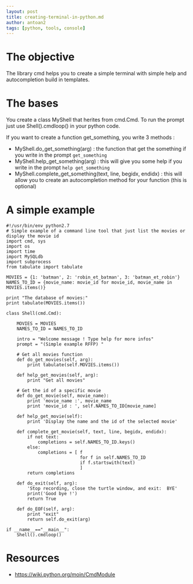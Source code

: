 ```yaml
---
layout: post
title: creating-terminal-in-python.md
author: antoan2
tags: [python, tools, console]
---
```


# The objective
The library cmd helps you to create a simple terminal with simple help and autocompletion build in templates.

# The bases
You create a class MyShell that herites from cmd.Cmd. To run the prompt just use Shell().cmdloop() in your python code.

If you want to create a function get_something, you write 3 methods :
- MyShell.do_get_something(arg) : the function that get the something if you write in the prompt `get_something`
- MyShell.help_get_something(arg) : this will give you some help if you write in the prompt `help get_something`
- MyShell.complete_get_something(text, line, begidx, endidx) : this will allow you to create an autocompletion method for your function (this is optional)

# A simple example
```
#!/usr/bin/env python2.7
# Simple example of a command line tool that just list the movies or display the movie id
import cmd, sys
import os
import time
import MySQLdb
import subprocess
from tabulate import tabulate

MOVIES = {1: 'batman', 2: 'robin_et_batman', 3: 'batman_et_robin'}
NAMES_TO_ID = {movie_name: movie_id for movie_id, movie_name in MOVIES.items()}

print "The database of movies:"
print tabulate(MOVIES.items())

class Shell(cmd.Cmd):

    MOVIES = MOVIES
    NAMES_TO_ID = NAMES_TO_ID

    intro = "Welcome message ! Type help for more infos"
    prompt = "(Simple example RFFP) "

    # Get all movies function
    def do_get_movies(self, arg):
        print tabulate(self.MOVIES.items())

    def help_get_movies(self, arg):
        print "Get all movies"

    # Get the id of a specific movie
    def do_get_movie(self, movie_name):
        print 'movie_name :', movie_name
        print 'movie_id : ', self.NAMES_TO_ID[movie_name]

    def help_get_movie(self):
        print 'Display the name and the id of the selected movie'

    def complete_get_movie(self, text, line, begidx, endidx):
        if not text:
            completions = self.NAMES_TO_ID.keys()
        else:
            completions = [ f
                            for f in self.NAMES_TO_ID
                            if f.startswith(text)
                            ]
        return completions

    def do_exit(self, arg):
        'Stop recording, close the turtle window, and exit:  BYE'
        print('Good bye !')
        return True

    def do_EOF(self, arg):
        print "exit"
        return self.do_exit(arg)

if __name__=="__main__":
    Shell().cmdloop()
```

# Resources
- https://wiki.python.org/moin/CmdModule
